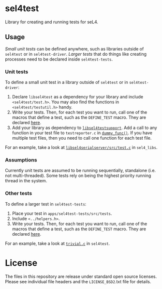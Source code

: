<!--
 Copyright 2017, Data61
 Commonwealth Scientific and Industrial Research Organisation (CSIRO)
 ABN 41 687 119 230.

 This software may be distributed and modified according to the terms of
 the BSD 2-Clause license. Note that NO WARRANTY is provided.
 See "LICENSE_BSD2.txt" for details.

 @TAG(DATA61_BSD)
-->

# sel4test

Library for creating and running tests for seL4.

## Usage

*Small unit tests* can be defined anywhere, such as libraries outside of `sel4test` or in `sel4test-driver`. *Larger tests* that do things like creating processes need to be declared inside `sel4test-tests`.

### Unit tests
To define a small unit test in a library outside of `sel4test` or in `sel4test-driver`:
1. Declare `libsel4test` as a dependency for your library and include `<sel4test/test.h>`. You may also find the functions in `<sel4test/testutil.h>` handy.
2. Write your tests. Then, for each test you want to run, call one of the macros that define a test, such as the `DEFINE_TEST` macro. They are declared
[here](https://github.com/seL4/seL4_libs/blob/master/libsel4test/include/sel4test/test.h#L88).
3. Add your library as dependency to
[`libsel4testsupport`](https://github.com/seL4/sel4test/blob/master/libsel4testsupport).
Add a call to any function in your test file to `testreporter.c` in [`dummy_func()`](https://github.com/seL4/sel4test/blob/master/libsel4testsupport/src/testreporter.c#L35). If you have multiple test files, then you need to call one function for each test file.

For an example, take a look at [`libsel4serialserver/src/test.c`](https://github.com/seL4/seL4_libs/blob/master/libsel4serialserver/src/test.c) in `sel4_libs`.

### Assumptions
Currently unit tests are assumed to be running sequentially, standalone (i.e. not multi-threaded).
Some tests rely on being the highest priority running thread in the system.

### Other tests
To define a larger test in `sel4test-tests`:
1. Place your test in `apps/sel4test-tests/src/tests`.
2. Include `<../helpers.h>`.
3. Write your tests. Then, for each test you want to run, call one of the macros that define a test,
    such as the `DEFINE_TEST` macro. They are declared [here](https://github.com/seL4/seL4_libs/blob/master/libsel4test/include/sel4test/test.h#L88).

For an example, take a look at [`trivial.c`](https://github.com/seL4/sel4test/blob/master/apps/sel4test-tests/src/tests/trivial.c) in `sel4test`.

# License
The files in this repository are release under standard open source licenses. Please see individual file headers and the `LICENSE_BSD2`.txt file for details.
